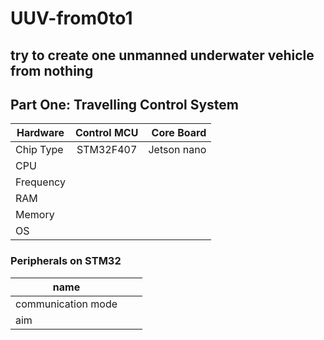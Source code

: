 # UUV-from0to1
try to create one unmanned underwater vehicle from nothing
----
## Part One: Travelling Control System
Hardware|Control MCU|Core Board
--|:--:|--:
Chip Type|STM32F407|Jetson nano
CPU| |
Frequency| |
RAM| |
Memory| |
OS| |
### Peripherals on STM32
name| | |
--|:--:|--:
communication mode| |
aim|

